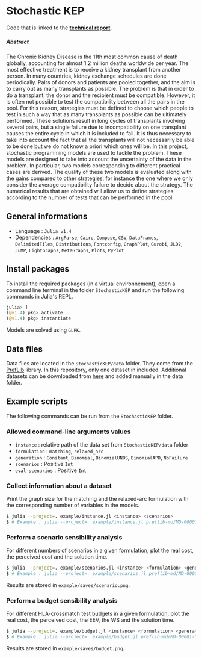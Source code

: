 # Stochastic KEP

Code that is linked to the **[technical report](Stochastic_KEP.pdf)**.

##### Abstract 
The Chronic Kidney Disease is the 11th most common cause of death globally, accounting for almost 1.2 million deaths worldwide per year. The most effective treatment is to receive a kidney transplant from another person. In many countries, kidney exchange schedules are done periodically. Pairs of donors and patients are pooled together, and the aim is to carry out as many transplants as possible. The problem is that in order to do a transplant, the donor and the recipient must be compatible. However, it is often not possible to test the compatibility between all the pairs in the pool. For this reason, strategies must be defined to choose which people to test in such a way that as many transplants as possible can be ultimately performed. These solutions result in long cycles of transplants involving several pairs, but a single failure due to incompatibility on one transplant causes the entire cycle in which it is included to fail. It is thus necessary to take into account the fact that all the transplants will not necessarily be able to be done but we do not know a priori which ones will be. In this project, stochastic programming models are used to tackle the problem. These models are designed to take into account the uncertainty of the data in the problem. In particular, two models corresponding to different practical cases are derived. The quality of these two models is evaluated along with the gains compared to other strategies, for instance the one where we only consider the average compatibility failure to decide about the strategy. The numerical results that are obtained will allow us to define strategies according to the number of tests that can be performed in the pool.

## General informations

* Language : `Julia v1.4`
* Dependencies : `ArgParse`, `Cairo`, `Compose`,  `CSV`, `DataFrames`, `DelimitedFiles`, `Distributions`, `Fontconfig`, `GraphPlot`, `Gurobi`, `JLD2`, `JuMP`, `LightGraphs`, `MetaGraphs`, `Plots`, `PyPlot` 

## Install packages

To install the required packages (in a virtual environnement), open a command line terminal in the folder `StochasticKEP` and run the following commands in Julia's REPL.
```julia
julia> ]
(@v1.4) pkg> activate .
(@v1.4) pkg> instantiate
```
Models are solved using `GLPK`.

## Data files

Data files are located in the `StochasticKEP/data` folder. They come from the [PrefLib](https://www.preflib.org) library. In this repository, only one dataset in included. Additional datasets can be downloaded from [here](https://www.preflib.org/data/matching/kidney/) and added manually in the data folder.

## Example scripts

The following commands can be run from the `StochasticKEP` folder.

### Allowed command-line arguments values

* `instance` : relative path of the data set from `StochasticKEP/data` folder
* `formulation` : `matching`, `relaxed_arc`
* `generation` : `Constant`, `Binomial`, `BinomialUNOS`, `BinomialAPD`, `NoFailure`
* `scenarios` : Positive `Int`
* `eval-scenarios` : Positive `Int`

### Collect information about a dataset
Print the graph size for the matching and the relaxed-arc formulation with the corresponding number of variables in the models.
```bash
$ julia --project=. example/instance.jl <instance> <scenarios>
$ # Example : julia --project=. example/instance.jl preflib-md/MD-00001-00000001 100
```

### Perform a scenario sensibility analysis
For different numbers of scenarios in a given formulation, plot the real cost, the perceived cost and the solution time.
```bash
$ julia --project=. example/scenarios.jl <instance> <formulation> <generation> <budget> <min-scenario> <max-scenario> <step-scenario> <eval-scenarios> <repeats> [<maxtime>]
$ # Example : julia --project=. example/scenarios.jl preflib-md/MD-00001-00000001 matching BinomialUNOS 4 1 10 2 100 3 60
```
Results are stored in `example/saves/scenario.png`.

### Perform a budget sensibility analysis
For different HLA-crossmatch test budgets in a given formulation, plot the real cost, the perceived cost, the EEV, the WS and the solution time.
```bash
$ julia --project=. example/budget.jl <instance> <formulation> <generation> <min-budget> <max-budget> <step-budget> <scenarios> <eval-scenarios> [<maxtime>]
$ # Example : julia --project=. example/budget.jl preflib-md/MD-00001-00000001 matching BinomialUNOS 1 10 2 10 100 60
```
Results are stored in `example/saves/budget.png`.